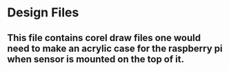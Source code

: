 # Design Files

## This file contains corel draw files one would need to make an acrylic case for the raspberry pi when sensor is mounted on the top of it.  
